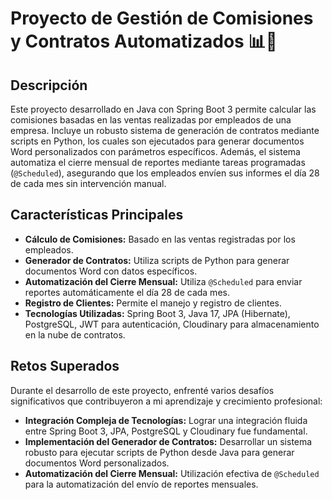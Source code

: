 
# Proyecto de Gestión de Comisiones y Contratos Automatizados 📊📝

## Descripción
Este proyecto desarrollado en Java con Spring Boot 3 permite calcular las comisiones basadas en las ventas realizadas por empleados de una empresa. Incluye un robusto sistema de generación de contratos mediante scripts en Python, los cuales son ejecutados para generar documentos Word personalizados con parámetros específicos. Además, el sistema automatiza el cierre mensual de reportes mediante tareas programadas (`@Scheduled`), asegurando que los empleados envíen sus informes el día 28 de cada mes sin intervención manual.

## Características Principales
- **Cálculo de Comisiones:** Basado en las ventas registradas por los empleados.
- **Generador de Contratos:** Utiliza scripts de Python para generar documentos Word con datos específicos.
- **Automatización del Cierre Mensual:** Utiliza `@Scheduled` para enviar reportes automáticamente el día 28 de cada mes.
- **Registro de Clientes:** Permite el manejo y registro de clientes.
- **Tecnologías Utilizadas:** Spring Boot 3, Java 17, JPA (Hibernate), PostgreSQL, JWT para autenticación, Cloudinary para almacenamiento en la nube de contratos.

## Retos Superados
Durante el desarrollo de este proyecto, enfrenté varios desafíos significativos que contribuyeron a mi aprendizaje y crecimiento profesional:
- **Integración Compleja de Tecnologías:** Lograr una integración fluida entre Spring Boot 3, JPA, PostgreSQL y Cloudinary fue fundamental.
- **Implementación del Generador de Contratos:** Desarrollar un sistema robusto para ejecutar scripts de Python desde Java para generar documentos Word personalizados.
- **Automatización del Cierre Mensual:** Utilización efectiva de `@Scheduled` para la automatización del envío de reportes mensuales.
